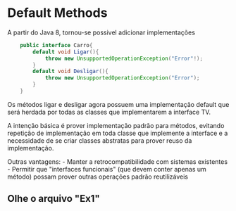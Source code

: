 # Default Methods
A partir do Java 8, tornou-se possivel adicionar implementações

``` java
    public interface Carro{
        default void Ligar(){
            throw new UnsupportedOperationException("Error"!);
        }
        default void Desligar(){
            throw new UnsupportedOperationException("Error");
        }
    }
```

Os métodos ligar e desligar agora possuem uma implementação default que será herdada por todas as classes que implementarem a interface TV.

A intenção básica é prover implementação padrão para métodos, evitando repetição de implementação em toda classe que implemente a interface e a necessidade de se criar classes abstratas para prover reuso da implementação.


Outras vantagens:
    - Manter a retrocompatibilidade com sistemas existentes
    - Permitir que "interfaces funcionais" (que devem conter apenas um método) possam prover outras operações padrão reutilizáveis

## Olhe o arquivo "Ex1"